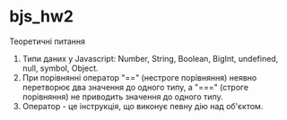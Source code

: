 # bjs_hw2
Теоретичні питання
1.	Типи даних у Javascript: Number, String, Boolean, BigInt, undefined, null, symbol, Object.
2.	При порівнянні оператор "==" (нестроге порівняння) неявно перетворює два значення до одного типу, а "===" (строге порівняння) не приводить значення до одного типу.
3.	Оператор - це інструкція, що виконує певну дію над об'єктом.
